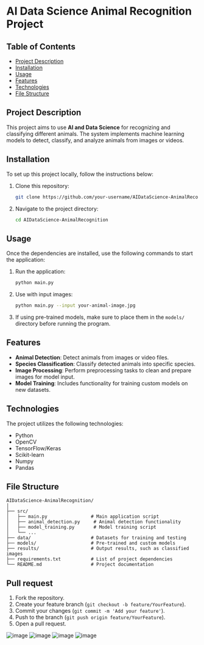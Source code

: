 # AI Data Science Animal Recognition Project

## Table of Contents
- [Project Description](#project-description)
- [Installation](#installation)
- [Usage](#usage)
- [Features](#features)
- [Technologies](#technologies)
- [File Structure](#file-structure)

## Project Description
This project aims to use **AI and Data Science** for recognizing and classifying different animals. The system implements machine learning models to detect, classify, and analyze animals from images or videos.

## Installation
To set up this project locally, follow the instructions below:

1. Clone this repository:
    ```bash
    git clone https://github.com/your-username/AIDataScience-AnimalRecognition.git
    ```

2. Navigate to the project directory:
    ```bash
    cd AIDataScience-AnimalRecognition
    ```



## Usage
Once the dependencies are installed, use the following commands to start the application:

1. Run the application:
    ```bash
    python main.py
    ```

2. Use with input images:
    ```bash
    python main.py --input your-animal-image.jpg
    ```

3. If using pre-trained models, make sure to place them in the `models/` directory before running the program.

## Features
- **Animal Detection**: Detect animals from images or video files.
- **Species Classification**: Classify detected animals into specific species.
- **Image Processing**: Perform preprocessing tasks to clean and prepare images for model input.
- **Model Training**: Includes functionality for training custom models on new datasets.
  
## Technologies
The project utilizes the following technologies:
- Python
- OpenCV
- TensorFlow/Keras
- Scikit-learn
- Numpy
- Pandas

## File Structure
```
AIDataScience-AnimalRecognition/
│
├── src/
│   ├── main.py                # Main application script
│   ├── animal_detection.py     # Animal detection functionality
│   ├── model_training.py       # Model training script
│   └── ...
├── data/                      # Datasets for training and testing
├── models/                    # Pre-trained and custom models
├── results/                   # Output results, such as classified images
├── requirements.txt           # List of project dependencies
└── README.md                  # Project documentation
```

## Pull request
1. Fork the repository.
2. Create your feature branch (`git checkout -b feature/YourFeature`).
3. Commit your changes (`git commit -m 'Add your feature'`).
4. Push to the branch (`git push origin feature/YourFeature`).
5. Open a pull request.



![image](https://github.com/user-attachments/assets/d7423899-54d1-47a7-b14b-1b067514fb1b)
![image](https://github.com/user-attachments/assets/ad80a117-2ad7-44b7-9b9a-7e34b90caee8)
![image](https://github.com/user-attachments/assets/a2a1dde4-e5a4-4830-b794-cda94f37df77)
![image](https://github.com/user-attachments/assets/ef504415-017f-4e26-b657-5a0e24092004)
